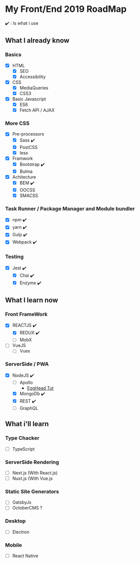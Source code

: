 # My Front/End 2019 RoadMap

:heavy_check_mark: : Is what i use

## What I already know

### Basics

  - [x] HTML
	 - [x] SEO
	 - [x] Accessibility
 - [x] CSS
	 - [x] MediaQueries
	 - [x] CSS3
 - [x] Basic Javascript
	 - [x] ES6
	 - [x] Fetch API / AJAX

### More CSS

- [x] Pre-processors
	 - [x] Sass :heavy_check_mark:
	 - [x] PostCSS
	 - [x] less
 - [x] Framwork
	 - [x] Bootstrap :heavy_check_mark:
	 - [x] Bulma
 - [x] Achitecture
	 - [x] BEM :heavy_check_mark:
	 - [x] OOCSS
	 - [x] SMACSS

### Task Runner / Package Manager and Module bundler

 - [x] npm :heavy_check_mark:
 - [x] yarn :heavy_check_mark:
 - [x] Gulp :heavy_check_mark:
 - [x] Webpack :heavy_check_mark:
	
### Testing

 - [x] Jest :heavy_check_mark:
	 - [x] Chai :heavy_check_mark:
	 - [x] Enzyme :heavy_check_mark:

## What I learn now

### Front FrameWork

 - [x] REACTJS :heavy_check_mark:
	 - [x] REDUX :heavy_check_mark:
	 - [ ] MobX
 - [ ] VueJS
	 - [ ] Vuex

### ServerSide / PWA

 - [x] NodeJS :heavy_check_mark:
	 - [ ] Apollo
	 	- [EggHead Tut](https://egghead.io/browse/libraries/apollo)
	 - [x] MongoDb :heavy_check_mark:
	 - [x] REST :heavy_check_mark:
	 - [ ] GraphQL

## What i'll learn

### Type Chacker

 - [ ] TypeScript

### ServerSide Rendering

 - [ ] Next.js (With React.js)
 - [ ] Nuxt.js (With Vue.js

### Static Site Generators

 - [ ] GatsbyJs 
 - [ ] OctoberCMS ?

### Desktop

 - [ ] Electron

### Mobile

 - [ ] React Native